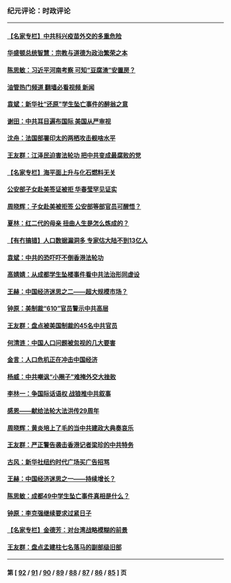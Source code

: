 ### 纪元评论：时政评论
---
#### [【名家专栏】中共科兴疫苗外交的多重危险](../../pages/nsc1025/n12949372.md?05150330) 
#### [华盛顿总统智慧：宗教与道德为政治繁荣之本](../../pages/nsc1025/n12949450.md?05150330) 
#### [陈思敏：习近平河南考察 可知“豆腐渣”安置房？](../../pages/nsc1025/n12948694.md?05150330) 
#### [油管热门频道 翻墙必看视频 新闻](ok?05150330)
#### [袁斌：新华社“还原”学生坠亡事件的醉翁之意](../../pages/nsc1025/n12948644.md?05150330) 
#### [谢田：中共耳目遍布国际 美国从严审视](../../pages/nsc1025/n12948508.md?05150330) 
#### [沈舟：法国部署印太的两栖攻击舰啥水平](../../pages/nsc1025/n12947949.md?05150330) 
#### [王友群：江泽民迫害法轮功 把中共变成最腐败的党](../../pages/nsc1025/n12947347.md?05150330) 
#### [【名家专栏】海平面上升与化石燃料无关](../../pages/nsc1025/n12944872.md?05150330) 
#### [公安部子女赴美签证被拒 华春莹罕见证实](../../pages/nsc1025/n12947094.md?05150330) 
#### [周晓辉：子女赴美被拒签 公安部等部官员可醒悟？](../../pages/nsc1025/n12946819.md?05150330) 
#### [夏林：红二代的母亲 扭曲人生是怎么炼成的？](../../pages/nsc1025/n12947105.md?05150330) 
#### [【有冇搞错】人口数据漏洞多 专家估大陆不到13亿人](../../pages/nsc1025/n12943992.md?05150330) 
#### [袁斌：中共的恐吓吓不倒香港法轮功](../../pages/nsc1025/n12945663.md?05150330) 
#### [高婧婧：从成都学生坠楼事件看中共法治形同虚设](../../pages/nsc1025/n12945191.md?05150330) 
#### [王赫：中国经济迷思之二——超大规模市场？](../../pages/nsc1025/n12945091.md?05150330) 
#### [钟原：美制裁“610”官员警示中共高层](../../pages/nsc1025/n12944377.md?05150330) 
#### [王友群：盘点被美国制裁的45名中共官员](../../pages/nsc1025/n12944581.md?05150330) 
#### [何清涟：中国人口问题被忽视的几大要害](../../pages/nsc1025/n12944503.md?05150330) 
#### [金言：人口危机正在冲击中国经济](../../pages/nsc1025/n12944348.md?05150330) 
#### [杨威：中共嘲讽“小圈子”难掩外交大挫败](../../pages/nsc1025/n12943925.md?05150330) 
#### [李林一：争国际话语权 战狼推中共叙事](../../pages/nsc1025/n12943144.md?05150330) 
#### [感恩——献给法轮大法洪传29周年](../../pages/nsc1025/n12942453.md?05150330) 
#### [周晓辉：黄炎培上了毛的当中共建政大典奏哀乐](../../pages/nsc1025/n12942780.md?05150330) 
#### [王友群：严正警告袭击香港记者梁珍的中共特务](../../pages/nsc1025/n12941630.md?05150330) 
#### [古风：新华社纽约时代广场买广告招骂](../../pages/nsc1025/n12941136.md?05150330) 
#### [王赫：中国经济迷思之一——持续增长？](../../pages/nsc1025/n12941076.md?05150330) 
#### [陈思敏：成都49中学生坠亡事件真相是什么？](../../pages/nsc1025/n12940968.md?05150330) 
#### [钟原：李克强继续要求过紧日子](../../pages/nsc1025/n12940647.md?05150330) 
#### [【名家专栏】金德芳：对台湾战略模糊的前景](../../pages/nsc1025/n12939564.md?05150330) 
#### [王友群：盘点孟建柱七名落马的副部级旧部](../../pages/nsc1025/n12940595.md?05150330) 

---
#### 第 [ [92](./92.md?05150330) / [91](./91.md?05150330) / [90](./90.md?05150330) / [89](./89.md?05150330) / [88](./88.md?05150330) / [87](./87.md?05150330) / [86](./86.md?05150330) / [85](./85.md?05150330) ] 页
